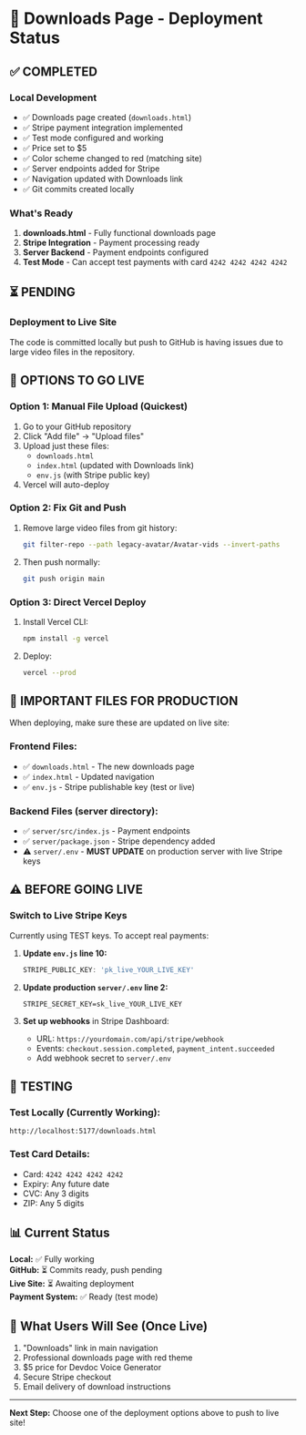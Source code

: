 # 🚀 Downloads Page - Deployment Status

## ✅ COMPLETED

### Local Development
- ✅ Downloads page created (`downloads.html`)
- ✅ Stripe payment integration implemented
- ✅ Test mode configured and working
- ✅ Price set to $5
- ✅ Color scheme changed to red (matching site)
- ✅ Server endpoints added for Stripe
- ✅ Navigation updated with Downloads link
- ✅ Git commits created locally

### What's Ready
1. **downloads.html** - Fully functional downloads page
2. **Stripe Integration** - Payment processing ready
3. **Server Backend** - Payment endpoints configured
4. **Test Mode** - Can accept test payments with card `4242 4242 4242 4242`

## ⏳ PENDING

### Deployment to Live Site
The code is committed locally but push to GitHub is having issues due to large video files in the repository.

## 🎯 OPTIONS TO GO LIVE

### Option 1: Manual File Upload (Quickest)
1. Go to your GitHub repository
2. Click "Add file" → "Upload files"
3. Upload just these files:
   - `downloads.html`
   - `index.html` (updated with Downloads link)
   - `env.js` (with Stripe public key)
4. Vercel will auto-deploy

### Option 2: Fix Git and Push
1. Remove large video files from git history:
   ```bash
   git filter-repo --path legacy-avatar/Avatar-vids --invert-paths
   ```
2. Then push normally:
   ```bash
   git push origin main
   ```

### Option 3: Direct Vercel Deploy
1. Install Vercel CLI:
   ```bash
   npm install -g vercel
   ```
2. Deploy:
   ```bash
   vercel --prod
   ```

## 📝 IMPORTANT FILES FOR PRODUCTION

When deploying, make sure these are updated on live site:

### Frontend Files:
- ✅ `downloads.html` - The new downloads page
- ✅ `index.html` - Updated navigation
- ✅ `env.js` - Stripe publishable key (test or live)

### Backend Files (server directory):
- ✅ `server/src/index.js` - Payment endpoints
- ✅ `server/package.json` - Stripe dependency added
- ⚠️ `server/.env` - **MUST UPDATE** on production server with live Stripe keys

## ⚠️ BEFORE GOING LIVE

### Switch to Live Stripe Keys
Currently using TEST keys. To accept real payments:

1. **Update `env.js` line 10:**
   ```javascript
   STRIPE_PUBLIC_KEY: 'pk_live_YOUR_LIVE_KEY'
   ```

2. **Update production `server/.env` line 2:**
   ```
   STRIPE_SECRET_KEY=sk_live_YOUR_LIVE_KEY
   ```

3. **Set up webhooks** in Stripe Dashboard:
   - URL: `https://yourdomain.com/api/stripe/webhook`
   - Events: `checkout.session.completed`, `payment_intent.succeeded`
   - Add webhook secret to `server/.env`

## 🧪 TESTING

### Test Locally (Currently Working):
```
http://localhost:5177/downloads.html
```

### Test Card Details:
- Card: `4242 4242 4242 4242`
- Expiry: Any future date
- CVC: Any 3 digits
- ZIP: Any 5 digits

## 📊 Current Status

**Local:** ✅ Fully working  
**GitHub:** ⏳ Commits ready, push pending  
**Live Site:** ⏳ Awaiting deployment  
**Payment System:** ✅ Ready (test mode)

## 🎉 What Users Will See (Once Live)

1. "Downloads" link in main navigation
2. Professional downloads page with red theme
3. $5 price for Devdoc Voice Generator
4. Secure Stripe checkout
5. Email delivery of download instructions

---

**Next Step:** Choose one of the deployment options above to push to live site!

